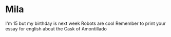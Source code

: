 # Mila
I'm 15 but my birthday is next week
Robots are cool
Remember to print your essay for english about the Cask of Amontillado